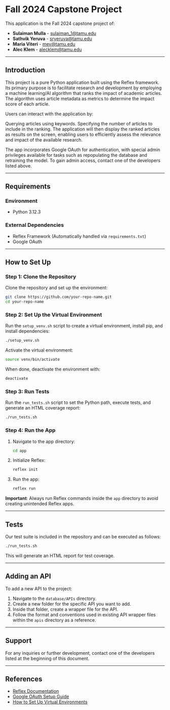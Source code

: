 
# Fall 2024 Capstone Project  

This application is the Fall 2024 capstone project of:  
- **Sulaiman Mulla** - <sulaiman_1@tamu.edu>  
- **Sathvik Yeruva** - <sryeruva@tamu.edu>  
- **Maria Viteri** - <mev@tamu.edu>  
- **Alec Klem** - <alecklem@tamu.edu>  

---

## Introduction  

This project is a pure Python application built using the Reflex framework. Its primary purpose is to facilitate research and development by employing a machine learning/AI algorithm that ranks the impact of academic articles. The algorithm uses article metadata as metrics to determine the impact score of each article.

Users can interact with the application by:

Querying articles using keywords.
Specifying the number of articles to include in the ranking.
The application will then display the ranked articles as results on the screen, enabling users to efficiently assess the relevance and impact of the available research.

The app incorporates Google OAuth for authentication, with special admin privileges available for tasks such as repopulating the database and retraining the model. To gain admin access, contact one of the developers listed above.  

---

## Requirements  

### Environment  
- Python 3.12.3  

### External Dependencies  
- Reflex Framework (Automatically handled via `requirements.txt`)  
- Google OAuth  

---

## How to Set Up  

### Step 1: Clone the Repository  
Clone the repository and set up the environment:  

```bash
git clone https://github.com/your-repo-name.git
cd your-repo-name
```

### Step 2: Set Up the Virtual Environment  
Run the `setup_venv.sh` script to create a virtual environment, install pip, and install dependencies:  

```bash
./setup_venv.sh
```

Activate the virtual environment:  
```bash
source venv/bin/activate
```

When done, deactivate the environment with:  
```bash
deactivate
```

### Step 3: Run Tests  
Run the `run_tests.sh` script to set the Python path, execute tests, and generate an HTML coverage report:  

```bash
./run_tests.sh
```

### Step 4: Run the App  
1. Navigate to the app directory:  
   ```bash
   cd app
   ```

2. Initialize Reflex:  
   ```bash
   reflex init
   ```

3. Run the app:  
   ```bash
   reflex run
   ```

**Important**: Always run Reflex commands inside the `app` directory to avoid creating unintended Reflex apps.  

---

## Tests  

Our test suite is included in the repository and can be executed as follows:  

```bash
./run_tests.sh
```

This will generate an HTML report for test coverage.  

---

## Adding an API  

To add a new API to the project:  

1. Navigate to the `database/APIs` directory.  
2. Create a new folder for the specific API you want to add.  
3. Inside that folder, create a wrapper file for the API.  
4. Follow the format and conventions used in existing API wrapper files within the `apis` directory as a reference.  

---

## Support  

For any inquiries or further development, contact one of the developers listed at the beginning of this document.  

---


## References  

- [Reflex Documentation](https://reflex.dev/docs)  
- [Google OAuth Setup Guide](https://developers.google.com/identity/sign-in/web/sign-in)  
- [How to Set Up Virtual Environments](https://docs.python.org/3/library/venv.html)  

